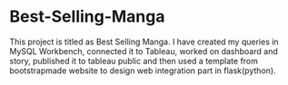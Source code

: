 # Best-Selling-Manga
This project is titled as Best Selling Manga. I have created my queries in MySQL Workbench, connected it to Tableau, worked on dashboard and story, published it to tableau public and then used a template from bootstrapmade website to design web integration part in flask(python).
